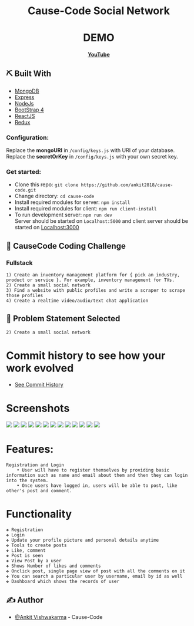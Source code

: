 <div align="center">

# Cause-Code Social Network

</div>

<div align="center">

# DEMO

#### [YouTube](https://www.youtube.com/)

</div>

## ⛏️ Built With <a name = "tech_stack"></a>

- [MongoDB](https://www.mongodb.com/)
- [Express](https://expressjs.com/)
- [NodeJs](https://nodejs.org/en/)
- [BootStrap 4](https://getbootstrap.com/)
- [ReactJS](https://reactjs.org/)
- [Redux](https://redux.js.org/)

### Configuration:

Replace the **mongoURI** in `/config/keys.js` with URI of your database.
Replace the **secretOrKey** in `/config/keys.js` with your own secret key.

### Get started:

- Clone this repo: `git clone https://github.com/ankit2818/cause-code.git`
- Change directory: `cd cause-code`
- Install required modules for server: `npm install`
- Install required modules for client: `npm run client-install`
- To run development server: `npm run dev`\
  Server should be started on `Localhost:5000` and client server should be started on [Localhost:3000](http://localhost:3000/api/users/register)

## 🧐 CauseCode Coding Challenge <a name = "Create a small social network"></a>

### Fullstack

    1) Create an inventory management platform for { pick an industry, product or service }. For example, inventory management for TVs.
    2) Create a small social network
    3) Find a website with public profiles and write a scraper to scrape those profiles
    4) Create a realtime video/audio/text chat application

## 🧐 Problem Statement Selected <a name = "problem_statement"></a>

    2) Create a small social network

# Commit history to see how your work evolved

- [See Commit History](https://github.com/ankit2818/cause-code/commits/master/)

# Screenshots <a name = "Screenshots"></a>

<img src="screenshots/Home%20Page.png"></img>
<img src="screenshots/Sign%20Up.png"></img>
<img src="screenshots/Sign%20In.png"></img>
<img src="screenshots/Dashboard%20-%20Create%20Profile.png"></img>
<img src="screenshots/Create-Profile.png"></img>
<img src="screenshots/Dashboard.png"></img>
<img src="screenshots/EditProfile.png"></img>
<img src="screenshots/AddExperience.png"></img>
<img src="screenshots/AddEducation.png"></img>
<img src="screenshots/Profiles.png"></img>
<img src="screenshots/SingleProfileView.png"></img>
<img src="screenshots/Post%20Feed.png"></img>
<img src="screenshots/Comments.png"></img>

# Features:

    Registration and Login
        • User will have to register themselves by providing basic information such as name and email about them and then they can login into the system.
        • Once users have logged in, users will be able to post, like other's post and comment.

# Functionality

    ❖ Registration
    ❖ Login
    ❖ Update your profile picture and personal details anytime
    ❖ Tools to create posts
    ❖ Like, comment
    ❖ Post is seen
    ❖ View Post by a user
    ❖ Shows Number of likes and comments
    ❖ Onclick post, single page view of post with all the comments on it
    ❖ You can search a particular user by username, email by id as well
    ❖ Dashboard which shows the records of user

## ✍️ Author <a name = "authors"></a>

- [@Ankit Vishwakarma](https://github.com/ankit2818) - Cause-Code
